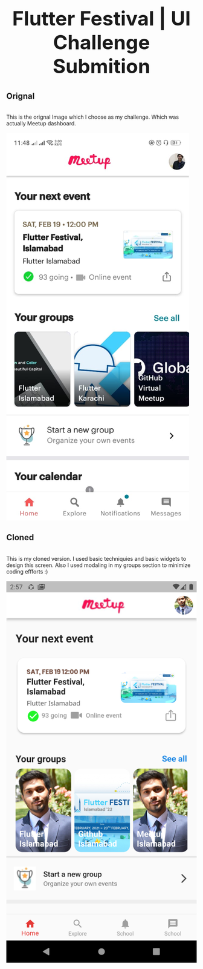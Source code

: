 <h1 align="center" style="font-size: 52px;" > Flutter Festival | UI Challenge Submition </h1>


##  Orignal
<br>
This is the orignal Image which I choose as my challenge. Which was actually Meetup dashboard. 
<br>

<br>
<img src="https://github.com/Flutter-Islamabad/flutter-festival-challenge/blob/main/screenshots/meetup.jpeg?raw=true">

## Cloned


<br>
This is my cloned version. I used basic techniquies and basic widgets to design this screen. Also I used modaling in my groups section to minimize coding effforts :)
<br>

<br>
<img src="https://github.com/Ali-720/FlutterFestival-22-UI-Challenge/blob/main/assets/Screenshot_1645354655.png?raw=true">